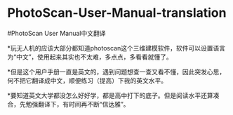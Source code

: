 # PhotoScan-User-Manual-translation
#PhotoScan User Manual中文翻译

*玩无人机的应该大部分都知道photoscan这个三维建模软件，软件可以设置语言为“中文”，使用起来其实也不太难，多点点，多看看就懂了。

*但是这个用户手册一直是英文的，遇到问题想查一查又看不懂，因此突发心思，何不把它翻译成中文，顺便练习（提高）下我的英文水平。

*要知道英文大学都没怎么好好学，都是高中打下的底子。但是阅读水平还算凑合，先勉强翻译下，有时间再不断“信达雅”。
